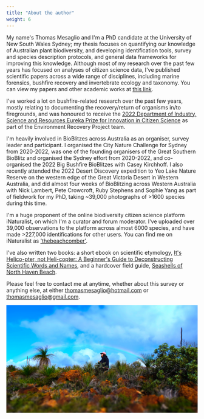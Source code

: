 ```yaml
---
title: "About the author"
weight: 6
---
```


My name's Thomas Mesaglio and I'm a PhD candidate at the University of New South Wales Sydney; my thesis focuses on quantifying our knowledge of Australian plant biodiversity, and developing identification tools, survey and species description protocols, and general data frameworks for improving this knowledge. Although most of my research over the past few years has focused on analyses of citizen science data, I've published scientific papers across a wide range of disciplines, including marine forensics, bushfire recovery and invertebrate ecology and taxonomy. You can view my papers and other academic works at [this link](https://orcid.org/0000-0002-1096-6066).

I've worked a lot on bushfire-related research over the past few years, mostly relating to documenting the recovery/return of organisms in/to firegrounds, and was honoured to receive the [2022 Department of Industry, Science and Resources Eureka Prize for Innovation in Citizen Science](https://australian.museum/get-involved/eureka-prizes/2022-eureka-prize-winners/) as part of the Environment Recovery Project team. 

I'm heavily involved in BioBlitzes across Australia as an organiser, survey leader and participant. I organised the City Nature Challenge for Sydney from 2020-2022, was one of the founding organisers of the Great Southern BioBlitz and organised the Sydney effort from 2020-2022, and co-organised the 2022 Big Bushfire BioBlitzes with Casey Kirchhoff. I also recently attended the 2022 Desert Discovery expedition to Yeo Lake Nature Reserve on the western edge of the Great Victoria Desert in Western Australia, and did almost four weeks of BioBlitzing across Western Australia with Nick Lambert, Pete Crowcroft, Ruby Stephens and Sophie Yang as part of fieldwork for my PhD, taking ~39,000 photographs of >1600 species during this time.

I'm a huge proponent of the online biodiversity citizen science platform iNaturalist, on which I'm a curator and forum moderator. I've uploaded over 39,000 observations to the platform across almost 6000 species, and have made >227,000 identifications for other users. You can find me on iNaturalist as ['thebeachcomber'](https://www.inaturalist.org/people/thebeachcomber).

I've also written two books: a short ebook on scientific etymology, [It's Helico-pter, not Heli-copter: A Beginner's Guide to Deconstructing Scientific Words and Names](https://www.amazon.com.au/dp/B082Y712YD), and a hardcover field guide, [Seashells of North Haven Beach](https://seashellsofnorthhavenbeach.company.site). 

Please feel free to contact me at anytime, whether about this survey or anything else, at either thomasmesaglio@hotmail.com or thomasmesaglio@gmail.com.

![](rainbow.JPG)